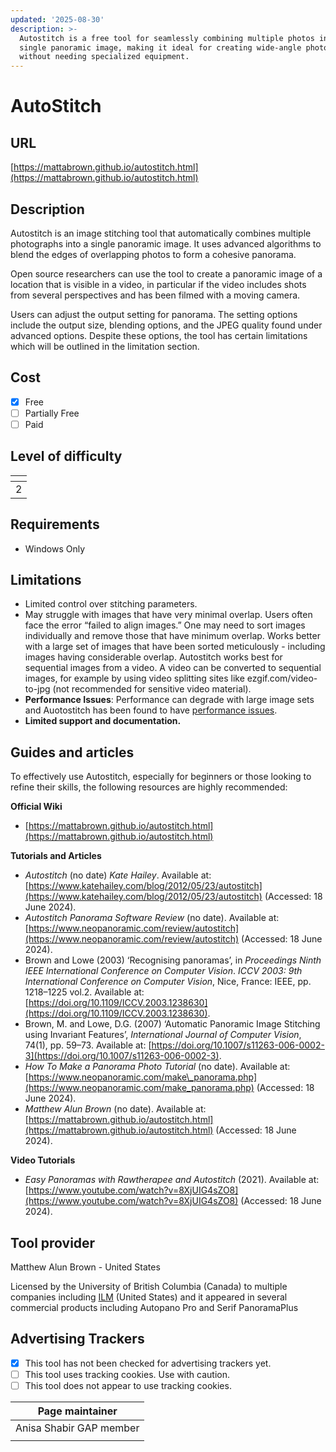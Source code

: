 ```yaml
---
updated: '2025-08-30'
description: >-
  Autostitch is a free tool for seamlessly combining multiple photos into a
  single panoramic image, making it ideal for creating wide-angle photography
  without needing specialized equipment.
---
```


# AutoStitch

## URL

[https://mattabrown.github.io/autostitch.html](https://mattabrown.github.io/autostitch.html)

## Description

Autostitch is an image stitching tool that automatically combines multiple photographs into a single panoramic image. It uses advanced algorithms to blend the edges of overlapping photos to form a cohesive panorama.

Open source researchers can use the tool to create a panoramic image of a location that is visible in a video, in particular if the video includes shots from several perspectives and has been filmed with a moving camera.

Users can adjust the output setting for panorama. The setting options include the output size, blending options, and the JPEG quality found under advanced options. Despite these options, the tool has certain limitations which will be outlined in the limitation section.

## Cost

* [x] Free
* [ ] Partially Free
* [ ] Paid

## Level of difficulty

<table><thead><tr><th data-type="rating" data-max="5"></th></tr></thead><tbody><tr><td>2</td></tr></tbody></table>

## Requirements

* Windows Only

## Limitations

* Limited control over stitching parameters.
* May struggle with images that have very minimal overlap. Users often face the error “failed to align images.” One may need to sort images individually and remove those that have minimum overlap. Works better with a large set of images that have been sorted meticulously - including images having considerable overlap. Autostitch works best for sequential images from a video. A video can be converted to sequential images, for example by using video splitting sites like ezgif.com/video-to-jpg (not recommended for sensitive video material).
* **Performance Issues**: Performance can degrade with large image sets and Auotostitch has been found to have [performance issues](https://www.neopanoramic.com/review/autostitch).
* **Limited support and documentation.**

## Guides and articles

To effectively use Autostitch, especially for beginners or those looking to refine their skills, the following resources are highly recommended:

**Official Wiki**

* [https://mattabrown.github.io/autostitch.html](https://mattabrown.github.io/autostitch.html)

**Tutorials and Articles**

* _Autostitch_ (no date) _Kate Hailey_. Available at: [https://www.katehailey.com/blog/2012/05/23/autostitch](https://www.katehailey.com/blog/2012/05/23/autostitch) (Accessed: 18 June 2024).
* _Autostitch Panorama Software Review_ (no date). Available at: [https://www.neopanoramic.com/review/autostitch](https://www.neopanoramic.com/review/autostitch) (Accessed: 18 June 2024).
* Brown and Lowe (2003) ‘Recognising panoramas’, in _Proceedings Ninth IEEE International Conference on Computer Vision_. _ICCV 2003: 9th International Conference on Computer Vision_, Nice, France: IEEE, pp. 1218–1225 vol.2. Available at: [https://doi.org/10.1109/ICCV.2003.1238630](https://doi.org/10.1109/ICCV.2003.1238630).
* Brown, M. and Lowe, D.G. (2007) ‘Automatic Panoramic Image Stitching using Invariant Features’, _International Journal of Computer Vision_, 74(1), pp. 59–73. Available at: [https://doi.org/10.1007/s11263-006-0002-3](https://doi.org/10.1007/s11263-006-0002-3).
* _How To Make a Panorama Photo Tutorial_ (no date). Available at: [https://www.neopanoramic.com/make\_panorama.php](https://www.neopanoramic.com/make_panorama.php) (Accessed: 18 June 2024).
* _Matthew Alun Brown_ (no date). Available at: [https://mattabrown.github.io/autostitch.html](https://mattabrown.github.io/autostitch.html) (Accessed: 18 June 2024).

**Video Tutorials**

* _Easy Panoramas with Rawtherapee and Autostitch_ (2021). Available at: [https://www.youtube.com/watch?v=8XjUIG4sZO8](https://www.youtube.com/watch?v=8XjUIG4sZO8) (Accessed: 18 June 2024).

## Tool provider

Matthew Alun Brown - United States

Licensed by the University of British Columbia (Canada) to multiple companies including [ILM](https://www.ilm.com) (United States) and it appeared in several commercial products including Autopano Pro and Serif PanoramaPlus

## Advertising Trackers

* [x] This tool has not been checked for advertising trackers yet.
* [ ] This tool uses tracking cookies. Use with caution.
* [ ] This tool does not appear to use tracking cookies.

| Page maintainer         |
| ----------------------- |
| Anisa Shabir GAP member |
|                         |

